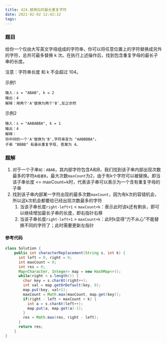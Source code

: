 ```yaml
---
title: 424.替换后的最长重复字符
date: 2021-02-02 12:42:12
tags:
--- 
```



### 题目
给你一个仅由大写英文字母组成的字符串，你可以将任意位置上的字符替换成另外的字符，总共可最多替换 k 次。在执行上述操作后，找到包含重复字母的最长子串的长度。

注意：字符串长度 和 k 不会超过 104。

<!--more-->

示例1
```
输入：s = "ABAB", k = 2
输出：4
解释：用两个'A'替换为两个'B',反之亦然
```

示例2
```
输入：s = "AABABBA", k = 1
输出：4
解释：
将中间的一个'A'替换为'B',字符串变为 "AABBBBA"。
子串 "BBBB" 有最长重复字母, 答案为 4。
```

### 题解
1. 对于一个子串`如：ABAB`，其内部字符包含A和B，我们找到该子串内部出现次数最多的字符`A或者B`，最大次数`maxCount`为2，由于有k个字符可以被替换。即当该子串长度 <= maxCount+k时，代表该子串可以表示为一个含有重复字母的子串
3. 找到该子串内部某一字符出现的最多次数`maxCount`，因为有k次的容错机会，所以这k次机会都要给已经出现次数最多的字符
    1. 当该子串长度`right-left+1` < `maxCount+k`：表示此时该k还有剩余，即可以继续增加最长子串的长度，即右指针右移
    2. 当该子串长度`right-left+1` > `maxCount+k`：此时k显得“力不从心”不能替换不同的字符了；此时需要更新左指针



#### 参考代码
```java
class Solution {
    public int characterReplacement(String s, int k) {
      int left = 0, right = 0;
      int maxCount = 0;
      int res = 0;
      Map<Character, Integer> map = new HashMap<>();
      while(right < s.length()) {
        char key = s.charAt(right++);
        int val = map.getOrDefault(key, 0);
        map.put(key, val+1);
        maxCount = Math.max(maxCount, map.get(key));
        if(right - left > maxCount + k) {
          int a = s.charAt(left++);
          map.put(a, map.get(a)-1);
        }
        res = Math.max(res, right - left);
      }
      return res;
    }
}
```

